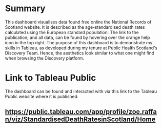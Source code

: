 # Summary

This dashboard visualises data found free online the National Records of Scotland website. It is described as the age-standardised death rates calculated using the European standard population. The link to the publication, and all data, can be found by hovering over the orange help icon in the top right. The purpose of this dashboard is to demonstrate my skills in Tableau, as developed during my tenure at Public Health Scotland's Discovery Team. Hence, the aesthetics look similar to what one might find when browsing the Discovery platform.

# Link to Tableau Public

The dashboard can be found and interacted with via this link to the Tableau Public website where it is published:

## https://public.tableau.com/app/profile/zoe.raffan/viz/StandardisedDeathRatesinScotland/Home
